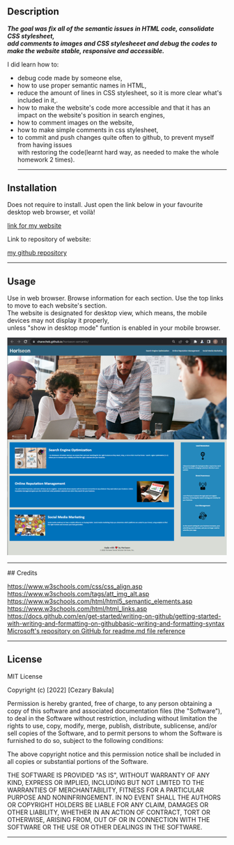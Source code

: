 # <Horiseon-semantic>

## Description

***The goal was fix all of the semantic issues in HTML code, consolidate CSS stylesheet,<br> add comments to images and CSS stylesheeet and debug the codes to make the website stable, responsive and accessible.***

I did learn how to:
- debug code made by someone else,  
- how to use proper semantic names in HTML,   
- reduce the amount of lines in CSS stylesheet, so it is more clear what's included in it,.  
- how to make the website's code more accessible and that it has an impact on the website's position in search engines,  
- how to comment images on the website,  
- how to make simple comments in css stylesheet,  
- to commit and push changes quite often to github, to prevent myself from having issues<br> with restoring the code(learnt hard way, as needed to make the whole homework 2 times).<hr>  

## Installation
Does not require to install.
Just open the link below in your favourite desktop web browser, et voilà!

[link for my website](https://charechek.github.io/horiseon-semantic/)

Link to repository of website:

[my github repository](https://github.com/charechek/horiseon-semantic)<hr>

## Usage

Use in web browser. Browse information for each section. Use the top links to move to each website's section.  
The website is designated for desktop view, which means, the mobile devices may not display it properly,<br> unless "show in desktop mode" funtion is enabled in your mobile browser.

![Screenshot of deployed website on GitHub](Assets\Capture.PNG)
<hr>
## Credits

https://www.w3schools.com/css/css_align.asp  
https://www.w3schools.com/tags/att_img_alt.asp  
https://www.w3schools.com/html/html5_semantic_elements.asp  
https://www.w3schools.com/html/html_links.asp  
https://docs.github.com/en/get-started/writing-on-github/getting-started-with-writing-and-formatting-on-githubbasic-writing-and-formatting-syntax  
[Microsoft's repository on GitHub for readme.md file reference](https://github.com/microsoft/vscode)<hr>

## License

MIT License

Copyright (c) [2022] [Cezary Bakula]

Permission is hereby granted, free of charge, to any person obtaining a copy
of this software and associated documentation files (the "Software"), to deal
in the Software without restriction, including without limitation the rights
to use, copy, modify, merge, publish, distribute, sublicense, and/or sell
copies of the Software, and to permit persons to whom the Software is
furnished to do so, subject to the following conditions:

The above copyright notice and this permission notice shall be included in all
copies or substantial portions of the Software.

THE SOFTWARE IS PROVIDED "AS IS", WITHOUT WARRANTY OF ANY KIND, EXPRESS OR
IMPLIED, INCLUDING BUT NOT LIMITED TO THE WARRANTIES OF MERCHANTABILITY,
FITNESS FOR A PARTICULAR PURPOSE AND NONINFRINGEMENT. IN NO EVENT SHALL THE
AUTHORS OR COPYRIGHT HOLDERS BE LIABLE FOR ANY CLAIM, DAMAGES OR OTHER
LIABILITY, WHETHER IN AN ACTION OF CONTRACT, TORT OR OTHERWISE, ARISING FROM,
OUT OF OR IN CONNECTION WITH THE SOFTWARE OR THE USE OR OTHER DEALINGS IN THE
SOFTWARE.<hr>
